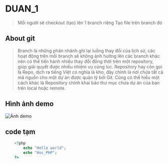# DUAN_1
> Mỗi người sẽ checkout (tạo) lên 1 branch riêng
> Tạo file trên branch đó
## About git 

> Branch là những phân nhánh ghi lại luồng thay đổi của lịch sử, các hoạt động trên mỗi branch sẽ không ảnh hưởng lên các branch khác nên có thể tiến hành nhiều thay đổi đồng thời trên một repository, giúp giải quyết được nhiều nhiệm vụ cùng lúc.
> Repository hay còn gọi là Repo, dịch ra tiếng Việt có nghĩa là kho, đây chính là nơi chứa tất cả mã nguồn cho một dự án được quản lý bởi Git. Cũng có thể hiểu một cách khác là Repository chính khai báo thư mục chứa dự án của bạn trên local hoặc remote.
## Hình ảnh demo
![Ảnh demo](https://bkhost.vn/wp-content/uploads/2022/05/git-branches-merge.png)
## code tạm
```php
    <?php
        echo "Hello world";
        echo "Hoc_PHP";
    ?>
```
